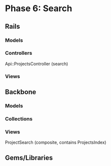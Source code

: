 # Phase 6: Search

## Rails
### Models

### Controllers
Api::ProjectsController (search)

### Views

## Backbone
### Models

### Collections

### Views
ProjectSearch (composite, contains ProjectsIndex)

## Gems/Libraries
